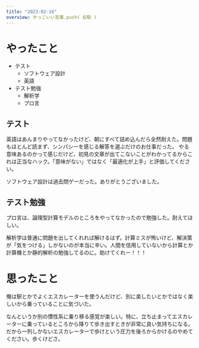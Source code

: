 ```yaml
---
title: "2023-02-16"
overview: かっこいい言葉.push( 反駁 )
---
```


# やったこと

- テスト
  - ソフトウェア設計
  - 英語
- テスト勉強
  - 解析学
  - プロ言

## テスト

英語はあんまりやってなかったけど、朝にすべて詰め込んだら全然耐えた。問題もほとんど読まず、シンパシーを感じる解答を選ぶだけのお仕事だった。
やる意味あるのかって感じだけど、初見の文章が出てこないことがわかってるからこれは正当なハック。「意味がない」ではなく「最適化が上手」と評価してください。

ソフトウェア設計は過去問ゲーだった。ありがとうございました。

## テスト勉強

プロ言は、論理型計算モデルのところをやってなかったので勉強した。耐えてほしい。

解析学は普通に問題を出してくれれば解けるはず。計算ミスが怖いけど、解決策が「気をつける」しかないのが本当に辛い。人間を信用していないから計算とか計算機とか静的解析の勉強してるのに。助けてくれー！！！

# 思ったこと

俺は駅とかでよくエスカレーターを使うんだけど、別に楽したいとかではなく楽しいから乗っていることに気づいた。

なんというか別の慣性系に乗り移る感覚が楽しい。特に、立ち止まってエスカレーターに乗っているところから降りて歩き出すときが非常に良い気持ちになる。だから一列しかないエスカレーターで歩けという圧力を後ろからかけるのやめてください。歩くけどさ。
